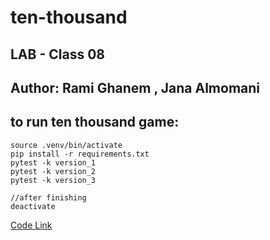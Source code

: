 # ten-thousand
## LAB - Class 08
## Author: Rami Ghanem , Jana Almomani

## to run ten thousand game:

    source .venv/bin/activate
    pip install -r requirements.txt
    pytest -k version_1
    pytest -k version_2
    pytest -k version_3

    //after finishing 
    deactivate

[Code Link](./ten_thousand/game.py)